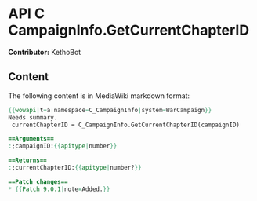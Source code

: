 # API C CampaignInfo.GetCurrentChapterID

**Contributor:** KethoBot

## Content

The following content is in MediaWiki markdown format:

```mediawiki
{{wowapi|t=a|namespace=C_CampaignInfo|system=WarCampaign}}
Needs summary.
 currentChapterID = C_CampaignInfo.GetCurrentChapterID(campaignID)

==Arguments==
:;campaignID:{{apitype|number}}

==Returns==
:;currentChapterID:{{apitype|number?}}

==Patch changes==
* {{Patch 9.0.1|note=Added.}}
```